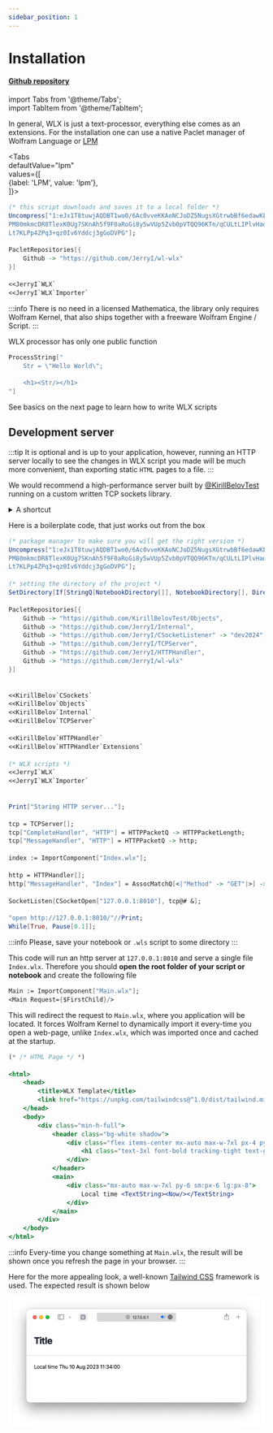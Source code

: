 ```yaml
---
sidebar_position: 1
---
```

# Installation
<h4 style={{"color": "#2dd4bf"}}><a href={"https://github.com/JerryI/wl-wlx"}>Github repository</a></h4>

import Tabs from '@theme/Tabs';  
import TabItem from '@theme/TabItem';


In general, WLX is just a text-processor, everything else comes as an extensions. For the installation one can use a native Paclet manager of Wolfram Language or [LPM](https://github.com/JerryI/wl-localpackages)

<Tabs  
defaultValue="lpm"  
values={[  
{label: 'LPM', value: 'lpm'},  
]}>   
<TabItem value="lpm">

```mathematica
(* this script downloads and saves it to a local folder *)
Uncompress["1:eJx1T8tuwjAQDBT1wo0/6Ac0vveKKAoNCJoDZ5NugsXGtrwbBf6edawKLlzG+5rxzMfJ/TZvWZbRVKBomkms5wLfBmF1NcR0qN6lL/fbfMC0j4Q18
PM80mkmcDR8TlexK0Ug7SKnAh5f9F0aRoGi8y5wVUp5Zvb0pVTQQ96KTn/qCULtLIPlvHad2kAIt0IN+Imu1uh1fdEtkOq0seoHggVUydForuJgbJsCLgSWTj7r7d/q6gMQGWfT
Lt7KLPp4ZPq3+qz0Iv6Yddcj3gGoDVPG"];

PacletRepositories[{
	Github -> "https://github.com/JerryI/wl-wlx"
}]

<<JerryI`WLX`
<<JerryI`WLX`Importer`

```

</TabItem>  
</Tabs>

:::info
There is no need in a licensed Mathematica, the library only requires Wolfram Kernel, that also ships together with a freeware Wolfram Engine / Script.
:::

WLX processor has only one public function

```mathematica
ProcessString["
	Str = \"Hello World\";

	<h1><Str/></h1>
"]
```

See basics on the next page to learn how to write WLX scripts

## Development server
:::tip
It is optional and is up to your application, however, running an HTTP server locally to see the changes in WLX script you made will be much more convenient, than exporting static `HTML` pages to a file.
:::

We would recommend a high-performance server built by [@KirillBelovTest](https://github.com/KirillBelovTest) running on a custom written TCP sockets library.

<details>  
<summary>A shortcut</summary>  

If you have git installed. Simply clone 

```bash
git clone https://github.com/JerryI/wl-wlx
cd wl-wlx
wolframscript -f Examples/Basic/Basic.wls
```

that will run the simplest example possible

</details>

Here is a boilerplate code, that just works out from the box

```mathematica
(* package manager to make sure you will get the right version *)
Uncompress["1:eJx1T8tuwjAQDBT1wo0/6Ac0vveKKAoNCJoDZ5NugsXGtrwbBf6edawKLlzG+5rxzMfJ/TZvWZbRVKBomkms5wLfBmF1NcR0qN6lL/fbfMC0j4Q18
PM80mkmcDR8TlexK0Ug7SKnAh5f9F0aRoGi8y5wVUp5Zvb0pVTQQ96KTn/qCULtLIPlvHad2kAIt0IN+Imu1uh1fdEtkOq0seoHggVUydForuJgbJsCLgSWTj7r7d/q6gMQGWfT
Lt7KLPp4ZPq3+qz0Iv6Yddcj3gGoDVPG"];

(* setting the directory of the project *)
SetDirectory[If[StringQ[NotebookDirectory[]], NotebookDirectory[], DirectoryName[$InputFileName]]]

PacletRepositories[{
	Github -> "https://github.com/KirillBelovTest/Objects",
	Github -> "https://github.com/JerryI/Internal",
	Github -> "https://github.com/JerryI/CSocketListener" -> "dev2024",
	Github -> "https://github.com/JerryI/TCPServer",
	Github -> "https://github.com/JerryI/HTTPHandler",
	Github -> "https://github.com/JerryI/wl-wlx" 
}]


<<KirillBelov`CSockets`
<<KirillBelov`Objects`
<<KirillBelov`Internal`
<<KirillBelov`TCPServer`

<<KirillBelov`HTTPHandler`
<<KirillBelov`HTTPHandler`Extensions`

(* WLX scripts *)
<<JerryI`WLX`
<<JerryI`WLX`Importer`


Print["Staring HTTP server..."];

tcp = TCPServer[];
tcp["CompleteHandler", "HTTP"] = HTTPPacketQ -> HTTPPacketLength;
tcp["MessageHandler", "HTTP"] = HTTPPacketQ -> http;

index := ImportComponent["Index.wlx"];

http = HTTPHandler[];
http["MessageHandler", "Index"] = AssocMatchQ[<|"Method" -> "GET"|>] -> Function[x, index[x]]

SocketListen[CSocketOpen["127.0.0.1:8010"], tcp@# &];

"open http://127.0.0.1:8010/"//Print;
While[True, Pause[0.1]];
```

:::info
Please, save your notebook or `.wls` script to some directory
:::

This code will run an http server at `127.0.0.1:8010` and serve a single file `Index.wlx`. Therefore you should __open the root folder of your script or notebook__ and create the following file

```mathematica title="yourproject/Index.wlx"
Main := ImportComponent["Main.wlx"];
<Main Request={$FirstChild}/>
```

This will redirect the request to `Main.wlx`, where you application will be located. It forces Wolfram Kernel to dynamically import it every-time you open a web-page, unlike `Index.wlx`, which was imported once and cached at the startup.

```jsx title="yourproject/main.wlx"
(* /* HTML Page */ *)

<html> 
    <head>
        <title>WLX Template</title>
        <link href="https://unpkg.com/tailwindcss@^1.0/dist/tailwind.min.css" rel="stylesheet"/>           
    </head>  
    <body> 
        <div class="min-h-full">
            <header class="bg-white shadow">
                <div class="flex items-center mx-auto max-w-7xl px-4 py-6 sm:px-6 lg:px-8">
                    <h1 class="text-3xl font-bold tracking-tight text-gray-900">Title</h1>
                </div>
            </header>
            <main>
                <div class="mx-auto max-w-7xl py-6 sm:px-6 lg:px-8">
                    Local time <TextString><Now/></TextString>
                </div>
            </main>
        </div>
    </body>
</html>
```

:::info
Every-time you change something at `Main.wlx`, the result will be shown once you refresh the page in your browser. 
:::

Here for the more appealing look, a well-known [Tailwind CSS](https://tailwindcss.com) framework is used. The expected result is shown below

![](../img/Screenshot%202023-08-10%20at%2011.38.21.png)

